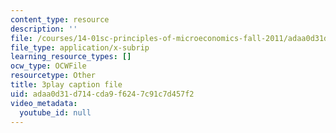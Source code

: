 ```yaml
---
content_type: resource
description: ''
file: /courses/14-01sc-principles-of-microeconomics-fall-2011/adaa0d31d714cda9f6247c91c7d457f2_yCd_OSJmtfg.srt
file_type: application/x-subrip
learning_resource_types: []
ocw_type: OCWFile
resourcetype: Other
title: 3play caption file
uid: adaa0d31-d714-cda9-f624-7c91c7d457f2
video_metadata:
  youtube_id: null
---
```

